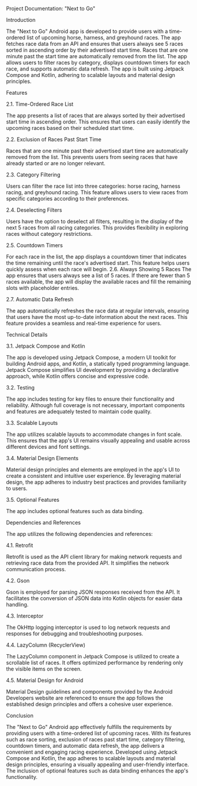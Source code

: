 Project Documentation: "Next to Go"

Introduction

The "Next to Go" Android app is developed to provide users with a time-ordered list of upcoming horse, harness, and greyhound races. The app fetches race data from an API and ensures that users always see 5 races sorted in ascending order by their advertised start time. Races that are one minute past the start time are automatically removed from the list. The app allows users to filter races by category, displays countdown timers for each race, and supports automatic data refresh. The app is built using Jetpack Compose and Kotlin, adhering to scalable layouts and material design principles.

Features

2.1. Time-Ordered Race List

The app presents a list of races that are always sorted by their advertised start time in ascending order. This ensures that users can easily identify the upcoming races based on their scheduled start time.

2.2. Exclusion of Races Past Start Time

Races that are one minute past their advertised start time are automatically removed from the list. This prevents users from seeing races that have already started or are no longer relevant.

2.3. Category Filtering

Users can filter the race list into three categories: horse racing, harness racing, and greyhound racing. This feature allows users to view races from specific categories according to their preferences.

2.4. Deselecting Filters

Users have the option to deselect all filters, resulting in the display of the next 5 races from all racing categories. This provides flexibility in exploring races without category restrictions.

2.5. Countdown Timers

For each race in the list, the app displays a countdown timer that indicates the time remaining until the race's advertised start. This feature helps users quickly assess when each race will begin. 2.6. Always Showing 5 Races
The app ensures that users always see a list of 5 races. If there are fewer than 5 races available, the app will display the available races and fill the remaining slots with placeholder entries.

2.7. Automatic Data Refresh

The app automatically refreshes the race data at regular intervals, ensuring that users have the most up-to-date information about the next races. This feature provides a seamless and real-time experience for users.

Technical Details

3.1. Jetpack Compose and Kotlin

The app is developed using Jetpack Compose, a modern UI toolkit for building Android apps, and Kotlin, a statically typed programming language. Jetpack Compose simplifies UI development by providing a declarative approach, while Kotlin offers concise and expressive code.

3.2. Testing

The app includes testing for key files to ensure their functionality and reliability. Although full coverage is not necessary, important components and features are adequately tested to maintain code quality.

3.3. Scalable Layouts

The app utilizes scalable layouts to accommodate changes in font scale. This ensures that the app's UI remains visually appealing and usable across different devices and font settings.

3.4. Material Design Elements

Material design principles and elements are employed in the app's UI to create a consistent and intuitive user experience. By leveraging material design, the app adheres to industry best practices and provides familiarity to users.

3.5. Optional Features

The app includes optional features such as data binding.
 
Dependencies and References

The app utilizes the following dependencies and references:

4.1. Retrofit

Retrofit is used as the API client library for making network requests and retrieving race data from the provided API. It simplifies the network communication process.

4.2. Gson

Gson is employed for parsing JSON responses received from the API. It facilitates the conversion of JSON data into Kotlin objects for easier data handling.

4.3. Interceptor

The OkHttp logging interceptor is used to log network requests and responses for debugging and troubleshooting purposes.

4.4. LazyColumn (RecyclerView)

The LazyColumn component in Jetpack Compose is utilized to create a scrollable list of races. It offers optimized performance by rendering only the visible items on the screen.

4.5. Material Design for Android

Material Design guidelines and components provided by the Android Developers website are referenced to ensure the app follows the established design principles and offers a cohesive user experience.

Conclusion

The "Next to Go" Android app effectively fulfills the requirements by providing users with a time-ordered list of upcoming races. With its features such as race sorting, exclusion of races past start time, category filtering, countdown timers, and automatic data refresh, the app delivers a convenient and engaging racing experience. Developed using Jetpack Compose and Kotlin, the app adheres to scalable layouts and material design principles, ensuring a visually appealing and user-friendly interface. The inclusion of optional features such as data binding enhances the app's functionality.
